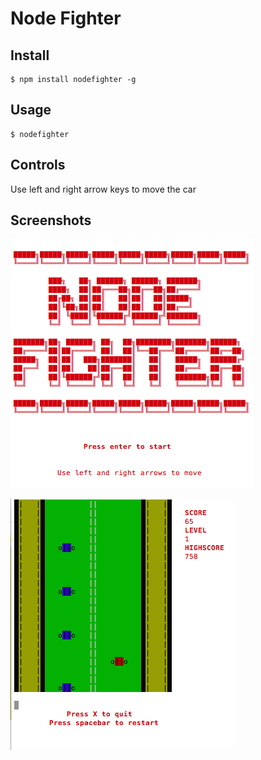 # Node Fighter


## Install

```
$ npm install nodefighter -g
```

## Usage

```
$ nodefighter
```

## Controls

Use left and right arrow keys to move the car

## Screenshots


![Alt text](/screenshots/screenshot1.png?raw=true)





![Alt text](/screenshots/gameplay.png?raw=true)
